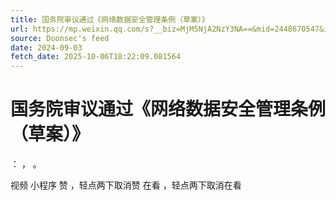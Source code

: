 ```yaml
---
title: 国务院审议通过《网络数据安全管理条例（草案）》
url: https://mp.weixin.qq.com/s?__biz=MjM5NjA2NzY3NA==&mid=2448670547&idx=2&sn=a28e928823960d07155725e043d7fe21
source: Doonsec's feed
date: 2024-09-03
fetch_date: 2025-10-06T18:22:09.081564
---
```


# 国务院审议通过《网络数据安全管理条例（草案）》

：
，
。

视频
小程序
赞
，轻点两下取消赞
在看
，轻点两下取消在看